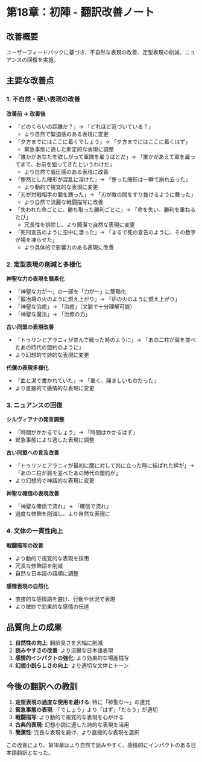 # 第18章：初陣 - 翻訳改善ノート

## 改善概要
ユーザーフィードバックに基づき、不自然な表現の改善、定型表現の削減、ニュアンスの回復を実施。

## 主要な改善点

### 1. 不自然・硬い表現の改善

**改善前 → 改善後**
- 「どのくらいの距離だ？」→ 「どれほど近づいている？」
  - より自然で緊迫感のある表現に変更
- 「夕方までにはここに着くでしょう」→ 「夕方までにはここに着くはず」
  - 緊急事態に適した断定的な表現に調整
- 「誰かがあなたを欲しがって軍隊を雇うほどだ」→ 「誰かがあえて軍を雇ってまで、お前を狙ってきたというわけだ」
  - より自然で威圧感のある表現に改善
- 「整然とした陣形が混乱に溶けた」→ 「整った陣形は一瞬で崩れ去った」
  - より動的で視覚的な表現に変更
- 「刃が対戦相手の間を踊った」→ 「刃が敵の間をすり抜けるように舞った」
  - より自然で流麗な戦闘描写に改善
- 「失われた命ごとに、勝ち取った勝利ごとに」→ 「命を失い、勝利を重ねるたび」
  - 冗長性を排除し、より簡潔で自然な表現に変更
- 「死刑宣告のように空中に漂った」→ 「まるで死の宣告のように、その数字が場を凍らせた」
  - より具体的で影響力のある表現に改善

### 2. 定型表現の削減と多様化

**神聖な力の表現を簡素化**
- 「神聖な力が〜」の一部を「力が〜」に簡略化
- 「鍛冶場の火のように燃え上がり」→ 「炉の火のように燃え上がり」
- 「神聖な治癒」→ 「治癒」（文脈で十分理解可能）
- 「神聖な魔法」→ 「治癒の力」

**古い同盟の表現改善**
- 「トゥリンとアラニィが並んで戦った時のように」→ 「あの二柱が肩を並べたあの時代の盟約のように」
- より幻想的で詩的な表現に変更

**代償の表現多様化**
- 「血と涙で書かれていた」→ 「重く、痛ましいものだった」
- より直接的で感情的な表現に変更

### 3. ニュアンスの回復

**シルヴィアナの発言調整**
- 「時間がかかるでしょう」→ 「時間はかかるはず」
- 緊急事態により適した表現に調整

**古い同盟への言及改善**
- 「トゥリンとアラニィが最初に闇に対して共に立った時に結ばれた絆が」→ 「あの二柱が肩を並べたあの時代の盟約が」
- より幻想的で神話的な表現に変更

**神聖な確信の表現改善**
- 「神聖な確信で流れ」→ 「確信で流れ」
- 過度な修飾を削減し、より自然な表現に

### 4. 文体の一貫性向上

**戦闘描写の改善**
- より動的で視覚的な表現を採用
- 冗長な修飾語を削減
- 自然な日本語の語順に調整

**感情表現の自然化**
- 直接的な感情語を避け、行動や状況で表現
- より微妙で効果的な感情の伝達

## 品質向上の成果

1. **自然性の向上**: 翻訳臭さを大幅に削減
2. **読みやすさの改善**: より流暢な日本語表現
3. **感情的インパクトの強化**: より効果的な場面描写
4. **幻想小説らしさの向上**: より適切な文体とトーン

## 今後の翻訳への教訓

1. **定型表現の過度な使用を避ける**: 特に「神聖な〜」の連発
2. **緊急事態の表現**: 「でしょう」より「はず」「だろう」が適切
3. **戦闘描写**: より動的で視覚的な表現を心がける
4. **古典的表現**: 幻想小説に適した詩的な表現を活用
5. **簡潔性**: 冗長な表現を避け、より直接的な表現を選択

この改善により、第18章はより自然で読みやすく、感情的にインパクトのある日本語翻訳となった。

